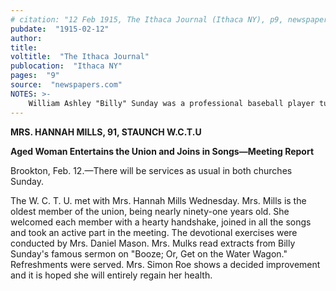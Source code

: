 ```yaml
---
# citation: "12 Feb 1915, The Ithaca Journal (Ithaca NY), p9, newspapers.com"
pubdate:  "1915-02-12"
author: 
title: 
voltitle:  "The Ithaca Journal"
publocation:  "Ithaca NY"
pages:  "9"
source:  "newspapers.com"
NOTES: >-
    William Ashley "Billy" Sunday was a professional baseball player turned Presbyterian evangelist. He emphasized temperance and the cited sermon is perhaps his most famous, said to have convinced many to quit drinking. Known for being theatrical, he was one of the first preachers to make use of radio, and he was a major influence in the prohibition movement.
---
```

**MRS. HANNAH MILLS, 91, STAUNCH W.C.T.U**

**Aged Woman Entertains the Union and Joins in Songs—Meeting Report**

Brookton, Feb. 12.—There will be services as usual in both churches Sunday.

The W. C. T. U. met with Mrs. Hannah Mills Wednesday. Mrs. Mills is the oldest member of the union, being nearly ninety-one years old. She welcomed each member with a hearty handshake, joined in all the songs and took an active part in the meeting. The devotional exercises were conducted by Mrs. Daniel Mason. Mrs. Mulks read extracts from Billy Sunday's famous sermon on "Booze; Or, Get on the Water Wagon." Refreshments were served. Mrs. Simon Roe shows a decided improvement and it is hoped she will entirely regain her health.
